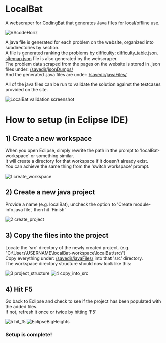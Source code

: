 # LocalBat
A webscraper for <a href="https://codingbat.com">CodingBat</a> that generates Java files for local/offline use.

![VScodeHoriz](https://github.com/user-attachments/assets/dd58f18c-b7e1-48ad-b4ce-c5eac2227061)


A java file is generated for each problem on the website, organized into subdirectories by section.\
A file is generated ranking the problems by difficulty: 
<a href="https://github.com/DADMIN1/LocalBat/blob/master/savedir/difficulty_table.json">difficulty_table.json</a>.\
<a href="https://github.com/DADMIN1/LocalBat/blob/master/savedir/sitemap.json">sitemap.json</a>
file is also generated by the webscraper.\
The problem data scraped from the pages on the website is stored in .json files under: 
<a href="https://github.com/DADMIN1/LocalBat/tree/master/savedir/jsonDumps">/savedir/jsonDumps/</a>\
And the generated .java files are under:
<a href="https://github.com/DADMIN1/LocalBat/tree/master/savedir/javaFiles">/savedir/javaFiles/</a>

All of the java files can be run to validate the solution against the testcases provided on the site.

![LocalBat validation screenshot](https://github.com/user-attachments/assets/9ef2bfd6-9db7-4649-a0f3-ac7fd3c072bb)


# How to setup (in Eclipse IDE)
## 1) Create a new workspace
  When you open Eclipse, simply rewrite the path in the prompt to 'localBat-workspace' or something similar.\
  It will create a directory for that workspace if it doesn't already exist.\
  You can achieve the same thing from the 'switch workspace' prompt.

  ![1 create_workspace](https://github.com/user-attachments/assets/7053fc23-38a5-44ad-a6ff-7eb9cc2ed576)

  
## 2) Create a new java project
  Provide a name (e.g. localBat), uncheck the option to 'Create module-info.java file', then hit 'Finish'

  ![2 create_project](https://github.com/user-attachments/assets/ddb4f935-6d1b-4759-b327-690aa5c87ae4)


## 3) Copy the files into the project
  Locate the 'src' directory of the newly created project. (e.g. "C:\Users\USERNAME\localBat-workspace\localBat\src\\")\
  Copy everything under:
  <a href="https://github.com/DADMIN1/LocalBat/tree/master/savedir/javaFiles">/savedir/javaFiles/</a>
  into that 'src' directory.\
  The workspace directory structure should now look like this:
  
  ![3 project_structure](https://github.com/user-attachments/assets/3d95c236-040a-49ca-ab73-728c60197b5f)
  ![4 copy_into_src](https://github.com/user-attachments/assets/db0e0b47-e153-4878-ab2d-64c374bdc25a)


## 4) Hit F5
  Go back to Eclipse and check to see if the project has been populated with the added files.\
  If not, refresh it once or twice by hitting 'F5'

  ![5 hit_f5](https://github.com/user-attachments/assets/cdac8f3d-814a-4cb7-99bf-04356845f0a2)
  ![EclipseBigHeights](https://github.com/user-attachments/assets/4c3399fd-922f-4e4c-b9be-96617a53bdad)


### Setup is complete!
